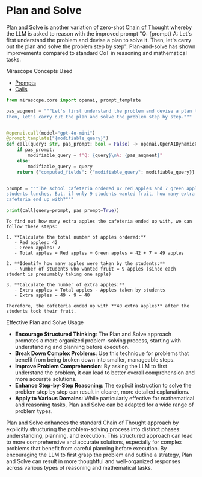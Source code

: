 # Plan and Solve

[Plan and Solve](https://arxiv.org/pdf/2305.04091) is another variation of zero-shot [Chain of Thought](https://arxiv.org/abs/2201.11903) whereby the LLM is asked to reason with the improved prompt "Q: {prompt} A: Let's first understand the problem and devise a plan to solve it. Then, let's carry out the plan and solve the problem step by step". Plan-and-solve has shown improvements compared to standard CoT in reasoning and mathematical tasks.

<div class="admonition tip">
<p class="admonition-title">Mirascope Concepts Used</p>
<ul>
<li><a href="../../../../learn/prompts/">Prompts</a></li>
<li><a href="../../../../learn/calls/">Calls</a></li>
</ul>
</div>


```python
from mirascope.core import openai, prompt_template

pas_augment = """Let's first understand the problem and devise a plan to solve it.
Then, let's carry out the plan and solve the problem step by step."""


@openai.call(model="gpt-4o-mini")
@prompt_template("{modifiable_query}")
def call(query: str, pas_prompt: bool = False) -> openai.OpenAIDynamicConfig:
    if pas_prompt:
        modifiable_query = f"Q: {query}\nA: {pas_augment}"
    else:
        modifiable_query = query
    return {"computed_fields": {"modifiable_query": modifiable_query}}


prompt = """The school cafeteria ordered 42 red apples and 7 green apples for
students lunches. But, if only 9 students wanted fruit, how many extra did the
cafeteria end up with?"""

print(call(query=prompt, pas_prompt=True))
```

    To find out how many extra apples the cafeteria ended up with, we can follow these steps:
    
    1. **Calculate the total number of apples ordered:**
       - Red apples: 42
       - Green apples: 7
       - Total apples = Red apples + Green apples = 42 + 7 = 49 apples
    
    2. **Identify how many apples were taken by the students:**
       - Number of students who wanted fruit = 9 apples (since each student is presumably taking one apple)
    
    3. **Calculate the number of extra apples:**
       - Extra apples = Total apples - Apples taken by students
       - Extra apples = 49 - 9 = 40
    
    Therefore, the cafeteria ended up with **40 extra apples** after the students took their fruit.


<div class="admonition tip">
<p class="admonition-title">Effective Plan and Solve Usage</p>
<ul>
<li><strong>Encourage Structured Thinking</strong>: The Plan and Solve approach promotes a more organized problem-solving process, starting with understanding and planning before execution.</li>
<li><strong>Break Down Complex Problems</strong>: Use this technique for problems that benefit from being broken down into smaller, manageable steps.</li>
<li><strong>Improve Problem Comprehension</strong>: By asking the LLM to first understand the problem, it can lead to better overall comprehension and more accurate solutions.</li>
<li><strong>Enhance Step-by-Step Reasoning</strong>: The explicit instruction to solve the problem step by step can result in clearer, more detailed explanations.</li>
<li><strong>Apply to Various Domains</strong>: While particularly effective for mathematical and reasoning tasks, Plan and Solve can be adapted for a wide range of problem types.</li>
</ul>
</div>

Plan and Solve enhances the standard Chain of Thought approach by explicitly structuring the problem-solving process into distinct phases: understanding, planning, and execution. This structured approach can lead to more comprehensive and accurate solutions, especially for complex problems that benefit from careful planning before execution. By encouraging the LLM to first grasp the problem and outline a strategy, Plan and Solve can result in more thoughtful and well-organized responses across various types of reasoning and mathematical tasks.

